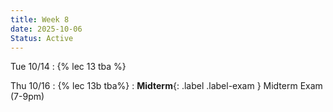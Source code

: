 ```yaml
---
title: Week 8
date: 2025-10-06
Status: Active
---
```


Tue 10/14
: {% lec 13 tba %}
  <!-- : [Course Notes](https://data101.org/notes/5-data_prep/structural.html)  -->

Thu 10/16
: {% lec 13b tba%} 
: **Midterm**{: .label .label-exam } Midterm Exam (7-9pm) 

